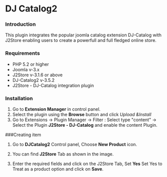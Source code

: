 # DJ Catalog2

### Introduction
This plugin integrates the popular joomla catalog extension DJ-Catalog with J2Store enabling users to create a powerfull and full fledged online store. 

### Requirements
* PHP 5.2 or higher
* Joomla v-3.x
* J2Store v-3.1.6 or above
* DJ-Catalog2 v-3.5.2
* J2Store - DJ-Catalog integration plugin

### Installation
1. Go to **Extension Manager** in control panel.
2. Select the plugin using the **Browse** button and click *Upload &Install*
3. Go to Extensions -> Plugin Manager -> Filter : Select type "content" -> Select the Plugin **J2Store - DJ-Catalog** and enable the content Plugin.

###Creating item 
1. Go to **DJCatalog2** Control panel, Choose **New Product** icon.
2. You can find **J2Store** Tab as shown in the image.

3. Enter the required fields and click on the J2Store Tab, Set **Yes** Set Yes to Treat as a product option and click on **Save**. 

































